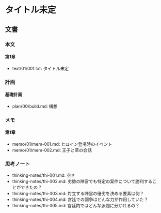 # タイトル未定
## 文書
### 本文
#### 第1章
- text/01/001.txt: タイトル未定

### 計画
#### 基礎計画
- plan/00/build.md: 構想

### メモ
#### 第1章
- memo/01/mem-001.md: ヒロイン登場時のイベント
- memo/01/mem-002.md: 王子と草の会話

### 思考ノート
- thinking-notes/thi-001.md: 空き
- thinking-notes/thi-002.md: 劣勢の陣営でも特定の案件について勝利することができたの？
- thinking-notes/thi-003.md: 対立する陣営の優劣を決める要素は何？
- thinking-notes/thi-004.md: 宮廷での闘争はどんな力が作用していた？
- thinking-notes/thi-005.md: 宮廷内ではどんな派閥に分かれるの？
